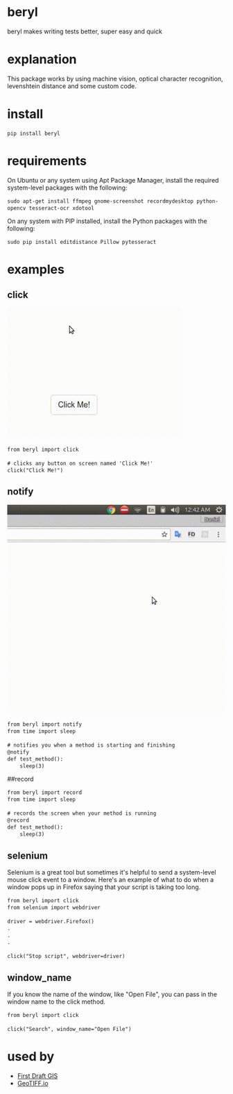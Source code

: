 # beryl
beryl makes writing tests better, super easy and quick

# explanation
This package works by using machine vision, optical character recognition, levenshtein distance and some custom code.

# install
```
pip install beryl
```

# requirements
On Ubuntu or any system using Apt Package Manager, install the required system-level packages with the following:
```
sudo apt-get install ffmpeg gnome-screenshot recordmydesktop python-opencv tesseract-ocr xdotool
```
On any system with PIP installed, install the Python packages with the following:
```
sudo pip install editdistance Pillow pytesseract
```

# examples
## click
![gif showing click in action](https://raw.githubusercontent.com/DanielJDufour/beryl/master/gifs/clickbutton.gif)
```
from beryl import click

# clicks any button on screen named 'Click Me!'
click("Click Me!")
```
## notify
![gif showing notify in action](https://raw.githubusercontent.com/DanielJDufour/beryl/master/gifs/notify.gif)
```
from beryl import notify
from time import sleep

# notifies you when a method is starting and finishing
@notify
def test_method():
    sleep(3)
```

##record
```
from beryl import record
from time import sleep

# records the screen when your method is running
@record
def test_method():
    sleep(3)
```

## selenium
Selenium is a great tool but sometimes it's helpful to send a system-level mouse click event to a window.  Here's an example of what to do when a window pops up in Firefox saying that your script is taking too long.
```
from beryl import click
from selenium import webdriver

driver = webdriver.Firefox()
.
.
.

click("Stop script", webdriver=driver)

```

## window_name
If you know the name of the window, like "Open File", you can pass in the window name to the click method.
```
from beryl import click

click("Search", window_name="Open File")
```

# used by
- [First Draft GIS](https://firstdraftgis.com)
- [GeoTIFF.io](https://geotiff.io)
